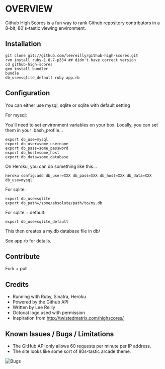 # OVERVIEW

Github High Scores is a fun way to rank Github repository contributors in a 8-bit, 80's-tastic viewing environment.

## Installation

    git clone git://github.com/leereilly/github-high-scores.git
    rvm install ruby-1.8.7-p334 ## didn't have correct version
    cd github-high-scores
    gem install bundler
    bundle
    db_use=sqlite_default ruby app.rb

## Configuration

You can either use mysql, sqlite or sqlite with default setting

For mysql:

You'll need to set environment variables on your box. Locally, you can
set them in your .bash_profile...

    export db_use=mysql
    export db_user=some_username
    export db_pass=some_password
    export db_host=some_host
    export db_data=some_database

On Heroku, you can do something like this...

    heroku config:add db_user=XXX db_pass=XXX db_host=XXX db_data=XXX db_use=mysql

For sqlite:

    export db_use=sqlite
    export db_path=/some/absolute/path/to/my.db

For sqlite + default:

    export db_use=sqlite_default

This then creates a my.db database file in db/

See app.rb for details.

## Contribute

Fork + pull.

## Credits
* Running with Ruby, Sinatra, Heroku
* Powered by the Github API
* Written by Lee Reilly
* Octocat logo used with permission
* Inspiration from http://twistedmatrix.com/highscores/

## Known Issues / Bugs / Limitations
* The GitHub API only allows 60 requests per minute per IP address.
* The site looks like some sort of 80s-tastic arcade theme.

![Bugs](http://i.imgur.com/K8vsw.gif "Bugs")

